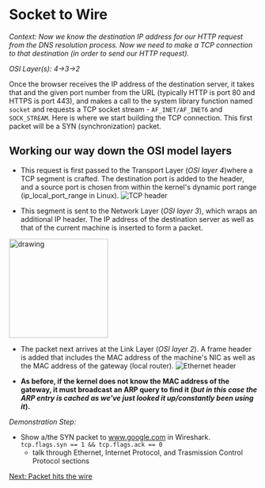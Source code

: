 # Socket to Wire

_Context: Now we know the destination IP address for our HTTP request from the DNS resolution process. Now we need to make a TCP connection to that destination (in order to send our HTTP request)._

_OSI Layer(s): 4->3->2_

Once the browser receives the IP address of the destination server, it takes that and the given port number from the URL (typically HTTP is port 80 and HTTPS is port 443), and makes a call to the system library function named ``socket`` and requests a TCP socket stream - ``AF_INET/AF_INET6`` and ``SOCK_STREAM``. Here is where we start building the TCP connection. This first packet will be a SYN (synchronization) packet.

## Working our way down the OSI model layers

* This request is first passed to the Transport Layer (_OSI layer 4_)where a TCP segment is crafted. The destination port is added to the header, and a source port is chosen from within the kernel's dynamic port range (ip_local_port_range in Linux).
![TCP header](https://i.stack.imgur.com/bSNbI.jpg)

* This segment is sent to the Network Layer (_OSI layer 3_), which wraps an additional IP header. The IP address of the destination server as well as that of the current machine is inserted to form a packet.
<img src="https://upload.wikimedia.org/wikipedia/commons/5/54/Ipv4_header.svg" alt="drawing" height="200"/>

* The packet next arrives at the Link Layer (_OSI layer 2_). A frame header is added that includes the MAC address of the machine's NIC as well as the MAC address of the gateway (local router). 
![Ethernet header](https://upload.wikimedia.org/wikipedia/commons/thumb/1/13/Ethernet_Type_II_Frame_format.svg/2880px-Ethernet_Type_II_Frame_format.svg.png)

* **As before, if the kernel does not know the MAC address of the gateway, it must broadcast an ARP query to find it (_but in this case the ARP entry is cached as we've just looked it up/constantly been using it_).**

_Demonstration Step:_
* Show a/the SYN packet to www.google.com in Wireshark.
``tcp.flags.syn == 1 && tcp.flags.ack == 0``
  * talk through Ethernet, Internet Protocol, and Trasmission Control Protocol sections


[Next: Packet hits the wire](./7-Packet2Wire.md)
